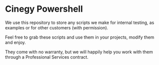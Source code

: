 # Cinegy Powershell

We use this repository to store any scripts we make for internal testing, as examples or for other customers (with permission).

Feel free to grab these scripts and use them in your projects, modify them and enjoy.

They come with no warranty, but we will happily help you work with them through a Professional Services contract.

